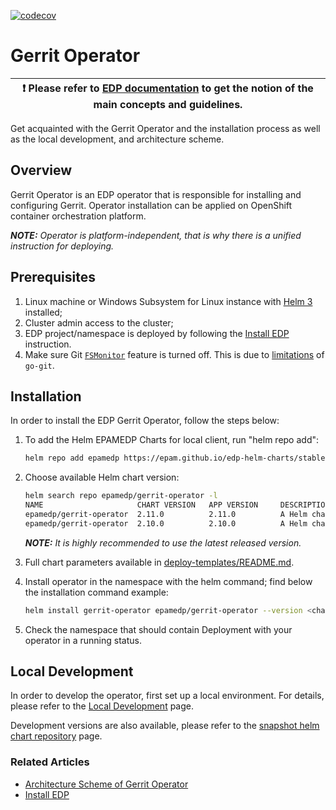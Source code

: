 [![codecov](https://codecov.io/gh/epam/edp-gerrit-operator/branch/master/graph/badge.svg?token=8JOEVZL3VL)](https://codecov.io/gh/epam/edp-gerrit-operator)

# Gerrit Operator

| :heavy_exclamation_mark: Please refer to [EDP documentation](https://epam.github.io/edp-install/) to get the notion of the main concepts and guidelines. |
| --- |

Get acquainted with the Gerrit Operator and the installation process as well as the local development, and architecture scheme.

## Overview

Gerrit Operator is an EDP operator that is responsible for installing and configuring Gerrit. Operator installation can be applied on OpenShift container orchestration platform.

_**NOTE:** Operator is platform-independent, that is why there is a unified instruction for deploying._

## Prerequisites

1. Linux machine or Windows Subsystem for Linux instance with [Helm 3](https://helm.sh/docs/intro/install/) installed;
2. Cluster admin access to the cluster;
3. EDP project/namespace is deployed by following the [Install EDP](https://epam.github.io/edp-install/operator-guide/install-edp/) instruction.
4. Make sure Git [`FSMonitor`](https://www.git-scm.com/docs/git-fsmonitor--daemon) feature is turned off. This is due to [limitations](https://github.com/go-git/go-git/issues/299) of `go-git`.

## Installation

In order to install the EDP Gerrit Operator, follow the steps below:

1. To add the Helm EPAMEDP Charts for local client, run "helm repo add":
     ```bash
     helm repo add epamedp https://epam.github.io/edp-helm-charts/stable
     ```
2. Choose available Helm chart version:
     ```bash
     helm search repo epamedp/gerrit-operator -l
     NAME                     CHART VERSION   APP VERSION     DESCRIPTION
     epamedp/gerrit-operator  2.11.0          2.11.0          A Helm chart for EDP Gerrit Operator
     epamedp/gerrit-operator  2.10.0          2.10.0          A Helm chart for EDP Gerrit Operator
     ```

    _**NOTE:** It is highly recommended to use the latest released version._

3. Full chart parameters available in [deploy-templates/README.md](deploy-templates/README.md).

4. Install operator in the <edp-project> namespace with the helm command; find below the installation command example:
    ```bash
    helm install gerrit-operator epamedp/gerrit-operator --version <chart_version> --namespace <edp-project> --set name=gerrit-operator --set global.edpName=<edp-project> --set global.platform=<platform_type> --set global.dnsWildCard=<cluster_DNS_wildcard>
    ```
5. Check the <edp-project> namespace that should contain Deployment with your operator in a running status.

## Local Development

In order to develop the operator, first set up a local environment. For details, please refer to the [Local Development](https://epam.github.io/edp-install/developer-guide/local-development/) page.

Development versions are also available, please refer to the [snapshot helm chart repository](https://epam.github.io/edp-helm-charts/snapshot/) page.

### Related Articles

- [Architecture Scheme of Gerrit Operator](documentation/arch.md)
- [Install EDP](https://epam.github.io/edp-install/operator-guide/install-edp/)
